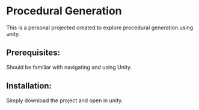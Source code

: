 # Procedural Generation 
This is a personal projected created to explore procedural generation using unity. 

## Prerequisites:  
Should be familiar with navigating and using Unity. 

## Installation:   
Simply download the project and open in unity. 

